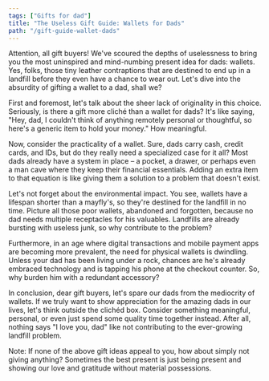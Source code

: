 ```yaml
---
tags: ["Gifts for dad"]
title: "The Useless Gift Guide: Wallets for Dads"
path: "/gift-guide-wallet-dads"
---
```


Attention, all gift buyers! We've scoured the depths of uselessness to bring you the most uninspired and mind-numbing present idea for dads: wallets. Yes, folks, those tiny leather contraptions that are destined to end up in a landfill before they even have a chance to wear out. Let's dive into the absurdity of gifting a wallet to a dad, shall we?

First and foremost, let's talk about the sheer lack of originality in this choice. Seriously, is there a gift more cliché than a wallet for dads? It's like saying, "Hey, dad, I couldn't think of anything remotely personal or thoughtful, so here's a generic item to hold your money." How meaningful.

Now, consider the practicality of a wallet. Sure, dads carry cash, credit cards, and IDs, but do they really need a specialized case for it all? Most dads already have a system in place – a pocket, a drawer, or perhaps even a man cave where they keep their financial essentials. Adding an extra item to that equation is like giving them a solution to a problem that doesn't exist.

Let's not forget about the environmental impact. You see, wallets have a lifespan shorter than a mayfly's, so they're destined for the landfill in no time. Picture all those poor wallets, abandoned and forgotten, because no dad needs multiple receptacles for his valuables. Landfills are already bursting with useless junk, so why contribute to the problem?

Furthermore, in an age where digital transactions and mobile payment apps are becoming more prevalent, the need for physical wallets is dwindling. Unless your dad has been living under a rock, chances are he's already embraced technology and is tapping his phone at the checkout counter. So, why burden him with a redundant accessory?

In conclusion, dear gift buyers, let's spare our dads from the mediocrity of wallets. If we truly want to show appreciation for the amazing dads in our lives, let's think outside the clichéd box. Consider something meaningful, personal, or even just spend some quality time together instead. After all, nothing says "I love you, dad" like not contributing to the ever-growing landfill problem.

Note: If none of the above gift ideas appeal to you, how about simply not giving anything? Sometimes the best present is just being present and showing our love and gratitude without material possessions.